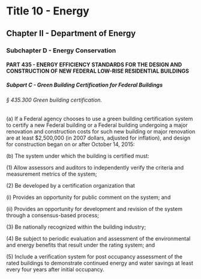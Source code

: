 
# Title 10 - Energy
## Chapter II - Department of Energy
### Subchapter D - Energy Conservation
#### PART 435 - ENERGY EFFICIENCY STANDARDS FOR THE DESIGN AND CONSTRUCTION OF NEW FEDERAL LOW-RISE RESIDENTIAL BUILDINGS
##### Subpart C - Green Building Certification for Federal Buildings
###### § 435.300 Green building certification.

(a) If a Federal agency chooses to use a green building certification system to certify a new Federal building or a Federal building undergoing a major renovation and construction costs for such new building or major renovation are at least $2,500,000 (in 2007 dollars, adjusted for inflation), and design for construction began on or after October 14, 2015:

(b) The system under which the building is certified must:

(1) Allow assessors and auditors to independently verify the criteria and measurement metrics of the system;

(2) Be developed by a certification organization that

(i) Provides an opportunity for public comment on the system; and

(ii) Provides an opportunity for development and revision of the system through a consensus-based process;

(3) Be nationally recognized within the building industry;

(4) Be subject to periodic evaluation and assessment of the environmental and energy benefits that result under the rating system; and

(5) Include a verification system for post occupancy assessment of the rated buildings to demonstrate continued energy and water savings at least every four years after initial occupancy.
